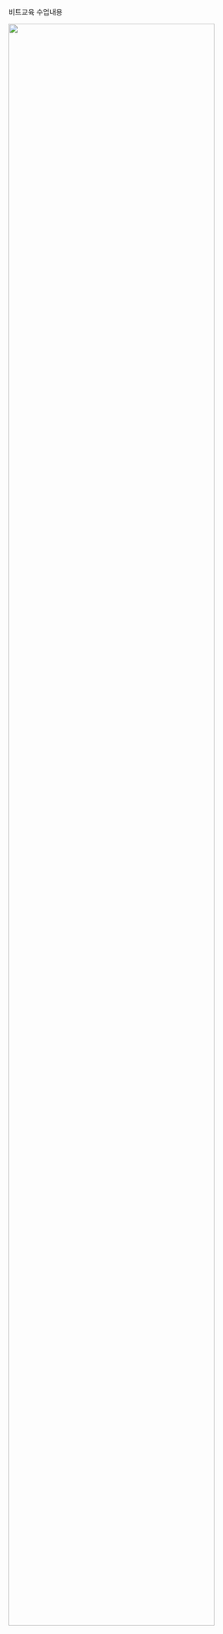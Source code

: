 비트교육 수업내용

<img src="http://cfile24.uf.tistory.com/media/165DCF374EB10DE62B3810" width="90%"></img>
